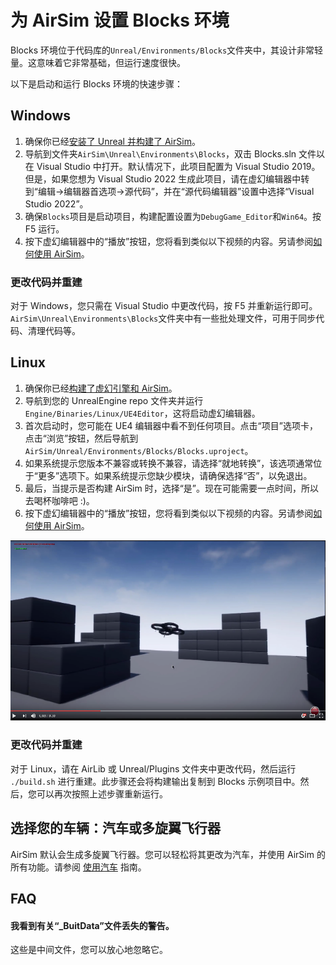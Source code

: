 
# 为 AirSim 设置 Blocks 环境

Blocks 环境位于代码库的`Unreal/Environments/Blocks`文件夹中，其设计非常轻量。这意味着它非常基础，但运行速度很快。


以下是启动和运行 Blocks 环境的快速步骤：

## Windows

1. 确保你已经[安装了 Unreal 并构建了 AirSim](build_windows.md)。
2. 导航到文件夹`AirSim\Unreal\Environments\Blocks`，双击 Blocks.sln 文件以在 Visual Studio 中打开。默认情况下，此项目配置为 Visual Studio 2019。但是，如果您想为 Visual Studio 2022 生成此项目，请在虚幻编辑器中转到“编辑->编辑器首选项->源代码”，并在“源代码编辑器”设置中选择“Visual Studio 2022”。 
3. 确保`Blocks`项目是启动项目，构建配置设置为`DebugGame_Editor`和`Win64`。按 F5 运行。
4. 按下虚幻编辑器中的“播放”按钮，您将看到类似以下视频的内容。另请参阅[如何使用 AirSim](https://github.com/Microsoft/AirSim/#how-to-use-it)。 

### 更改代码并重建

对于 Windows，您只需在 Visual Studio 中更改代码，按 F5 并重新运行即可。`AirSim\Unreal\Environments\Blocks`文件夹中有一些批处理文件，可用于同步代码、清理代码等。


## Linux
1. 确保你已经[构建了虚幻引擎和 AirSim](build_linux.md)。 
2. 导航到您的 UnrealEngine repo 文件夹并运行`Engine/Binaries/Linux/UE4Editor`，这将启动虚幻编辑器。 
3. 首次启动时，您可能在 UE4 编辑器中看不到任何项目。点击“项目”选项卡，点击“浏览”按钮，然后导航到`AirSim/Unreal/Environments/Blocks/Blocks.uproject`。 
4. 如果系统提示您版本不兼容或转换不兼容，请选择“就地转换”，该选项通常位于“更多”选项下。如果系统提示您缺少模块，请确保选择“否”，以免退出。
5. 最后，当提示是否构建 AirSim 时，选择“是”。现在可能需要一点时间，所以去喝杯咖啡吧 :)。
6. 按下虚幻编辑器中的“播放”按钮，您将看到类似以下视频的内容。另请参阅[如何使用 AirSim](https://github.com/microsoft/AirSim/#how-to-use-it)。 

[![Blocks Demo Video](images/blocks_video.png)](https://www.youtube.com/watch?v=-r_QGaxMT4A)

### 更改代码并重建

对于 Linux，请在 AirLib 或 Unreal/Plugins 文件夹中更改代码，然后运行 `./build.sh` 进行重建。此步骤还会将构建输出复制到 Blocks 示例项目中。然后，您可以再次按照上述步骤重新运行。


## 选择您的车辆：汽车或多旋翼飞行器

AirSim 默认会生成多旋翼飞行器。您可以轻松将其更改为汽车，并使用 AirSim 的所有功能。请参阅 [使用汽车](using_car.md) 指南。


## FAQ
#### 我看到有关“_BuitData”文件丢失的警告。

这些是中间文件，您可以放心地忽略它。
